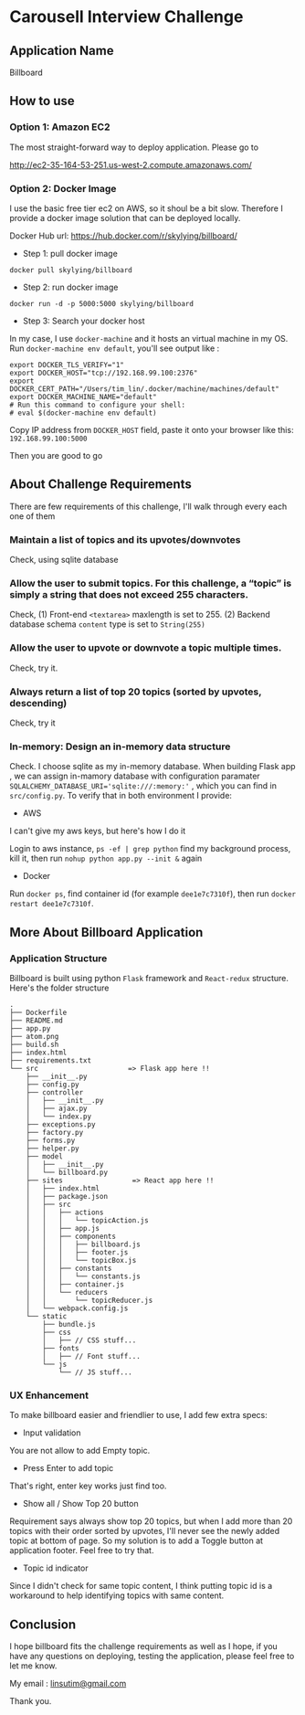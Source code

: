 # Carousell Interview Challenge

## Application Name
Billboard

## How to use

### Option 1: Amazon EC2
The most straight-forward way to deploy application.
Please go to 

http://ec2-35-164-53-251.us-west-2.compute.amazonaws.com/


### Option 2: Docker Image
I use the basic free tier ec2 on AWS, so it shoul be a bit slow. Therefore I provide a docker image solution that can be deployed locally.

Docker Hub url: 
https://hub.docker.com/r/skylying/billboard/

- Step 1: pull docker image

`docker pull skylying/billboard`

- Step 2: run docker image

`docker run -d -p 5000:5000 skylying/billboard`

- Step 3: Search your docker host

In my case, I use `docker-machine` and it hosts an virtual machine in my OS. 
Run `docker-machine env default`, you'll see output like : 

```
export DOCKER_TLS_VERIFY="1"
export DOCKER_HOST="tcp://192.168.99.100:2376"
export DOCKER_CERT_PATH="/Users/tim_lin/.docker/machine/machines/default"
export DOCKER_MACHINE_NAME="default"
# Run this command to configure your shell:
# eval $(docker-machine env default)
```

Copy IP address from `DOCKER_HOST` field, paste it onto your browser like this: 
`192.168.99.100:5000`

Then you are good to go

## About Challenge Requirements
There are few requirements of this challenge, I'll walk through every each one of them

### Maintain a list of topics and its upvotes/downvotes
Check, using sqlite database

### Allow the user to submit topics. For this challenge, a “topic” is simply a string that does not exceed 255 characters.
Check, (1) Front-end `<textarea>` maxlength is set to 255. (2) Backend database schema `content` type is set to `String(255)`

### Allow the user to upvote or downvote a topic multiple times.
Check, try it.

### Always return a list of top 20 topics (sorted by upvotes, descending)
Check, try it

### In-memory: Design an in-memory data structure
Check. I choose sqlite as my in-memory database. When building Flask app , we can assign in-mamory database with configuration paramater `SQLALCHEMY_DATABASE_URI='sqlite:///:memory:'` , which you can find in `src/config.py`. 
To verify that in both environment I provide: 

- AWS

I can't give my aws keys, but here's how I do it

Login to aws instance, `ps -ef | grep python` find my background process, kill it, then run `nohup python app.py --init &` again

- Docker

Run `docker ps`, find container id (for example `dee1e7c7310f`), then run `docker restart dee1e7c7310f`.

## More About Billboard Application

### Application Structure
Billboard is built using python `Flask` framework and `React-redux` structure. 
Here's the folder structure
```
.
├── Dockerfile
├── README.md
├── app.py
├── atom.png
├── build.sh
├── index.html
├── requirements.txt
└── src                      => Flask app here !!
    ├── __init__.py
    ├── config.py
    ├── controller
    │   ├── __init__.py
    │   ├── ajax.py
    │   └── index.py
    ├── exceptions.py
    ├── factory.py
    ├── forms.py
    ├── helper.py
    ├── model
    │   ├── __init__.py
    │   └── billboard.py
    ├── sites                 => React app here !!
    │   ├── index.html
    │   ├── package.json
    │   ├── src
    │   │   ├── actions
    │   │   │   └── topicAction.js
    │   │   ├── app.js
    │   │   ├── components
    │   │   │   ├── billboard.js
    │   │   │   ├── footer.js
    │   │   │   └── topicBox.js
    │   │   ├── constants
    │   │   │   └── constants.js
    │   │   ├── container.js
    │   │   └── reducers
    │   │       └── topicReducer.js
    │   └── webpack.config.js
    └── static
        ├── bundle.js
        ├── css
        │   ├── // CSS stuff...
        ├── fonts
        │   ├── // Font stuff...
        └── js
            └── // JS stuff...
```

### UX Enhancement
To make billboard easier and friendlier to use, I add few extra specs: 

- Input validation

You are not allow to add Empty topic.

- Press Enter to add topic

That's right, enter key works just find too.

- Show all / Show Top 20 button

Requirement says always show top 20 topics, but when I add more than 20 topics with their order sorted by upvotes, I'll never see the newly added topic at bottom of page. So my solution is to add a Toggle button at application footer. Feel free to try that.

- Topic id indicator

Since I didn't check for same topic content, I think putting topic id is a workaround to help identifying topics with same content.


## Conclusion
I hope billboard fits the challenge requirements as well as I hope, if you have any questions on deploying, testing the application, please feel free to let me know. 

My email : 
linsutim@gmail.com

Thank you.



